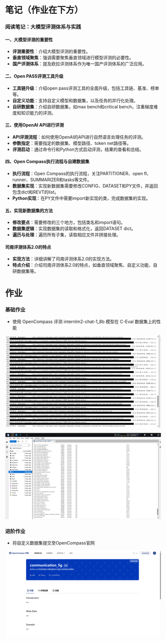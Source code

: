 # 笔记（作业在下方）

### 阅读笔记：大模型评测体系与实践

#### 一、大模型评测的重要性

- **评测重要性**：介绍大模型评测的重要性。
- **垂直领域聚焦**：强调需要聚焦垂直领域进行模型评测的必要性。
- **国产评测体系**：提及欧拉评测体系作为唯一国产评测体系的广泛应用。

#### 二、Open PASS评测工具升级

- **工具链升级**：介绍open pass评测工具的全面升级，包括工具链、基准、榜单等。
- **自定义功能**：支持自定义模型和数据集，以及任务的并行化处理。
- **自研数据集**：介绍自研数据集，如max bench和critical bench，注重梯度难度和知识能力的评测。

#### 三、使用OpenAI API进行评测

- **API评测流程**：如何使用OpenAI的API进行自然语言处理任务的评测。
- **参数指定**：需要指定的数据集、模型路径、token net路径等。
- **评测启动**：通过命令行和Python方式启动评测，结果的查看和总结。

#### 四、Open Compass执行流程与自建数据集

- **执行流程**：Open Compass的执行流程，关注PARTITIONER、open fl、runner、SUMMARIZER和tasks等文件。
- **数据集实现**：实现新数据集需要修改CONFIG、DATASET和PY文件，并返回包含dict和REVT的list。
- **Python实现**：在PY文件中需要import新实现的类，完成数据集的实现。

#### 五、实现新数据集的方法

- **修改要点**：需要修改的三个地方，包括类名和import语句。
- **数据集逻辑**：实现数据集的读取和格式化，返回DATASET dict。
- **遍历与处理**：遍历所有子集，读取相应文件并拼接处理。

#### 司南评测体系2.0的特点

- **实现方法**：详细讲解了司南评测体系2.0的实现方法。
- **特点介绍**：介绍司南评测体系2.0的特点，如垂直领域聚焦、自定义功能、自研数据集等。

# 作业

### 基础作业

- 使用 OpenCompass 评测 internlm2-chat-1_8b 模型在 C-Eval 数据集上的性能

![image-20240422231029941](lesson7.assets/image-20240422231029941.png)

![image-20240422231442683](lesson7.assets/image-20240422231442683.png)

### 进阶作业



- 将自定义数据集提交至OpenCompass官网

![image-20240428215536490](lesson7.assets/image-20240428215536490.png)